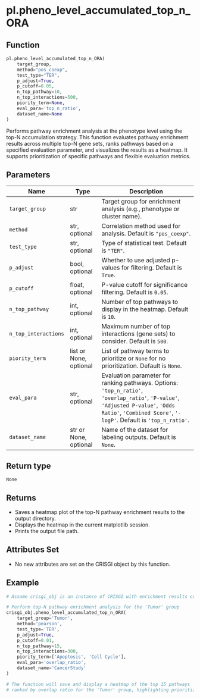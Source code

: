 # pl.pheno_level_accumulated_top_n_ORA

## Function

```python
pl.pheno_level_accumulated_top_n_ORA(
    target_group,
    method="pos_coexp",
    test_type="TER",
    p_adjust=True,
    p_cutoff=0.05,
    n_top_pathway=10,
    n_top_interactions=500,
    piority_term=None,
    eval_para='top_n_ratio',
    dataset_name=None
)
```

Performs pathway enrichment analysis at the phenotype level using the top-N accumulation strategy. This function evaluates pathway enrichment results across multiple top-N gene sets, ranks pathways based on a specified evaluation parameter, and visualizes the results as a heatmap. It supports prioritization of specific pathways and flexible evaluation metrics.

## Parameters

| Name               | Type                | Description                                                                                                    |
|--------------------|---------------------|----------------------------------------------------------------------------------------------------------------|
| `target_group`     | str                 | Target group for enrichment analysis (e.g., phenotype or cluster name).                                        |
| `method`           | str, optional       | Correlation method used for analysis. Default is `"pos_coexp"`.                                         |
| `test_type`        | str, optional       | Type of statistical test. Default is `"TER"`.                                                                  |
| `p_adjust`         | bool, optional      | Whether to use adjusted p-values for filtering. Default is `True`.                                             |
| `p_cutoff`         | float, optional     | P-value cutoff for significance filtering. Default is `0.05`.                                                  |
| `n_top_pathway`    | int, optional       | Number of top pathways to display in the heatmap. Default is `10`.                                             |
| `n_top_interactions`| int, optional      | Maximum number of top interactions (gene sets) to consider. Default is `500`.                                  |
| `piority_term`     | list or None, optional | List of pathway terms to prioritize or `None` for no prioritization. Default is `None`.                    |
| `eval_para`        | str, optional       | Evaluation parameter for ranking pathways. Options: `'top_n_ratio'`, `'overlap_ratio'`, `'P-value'`, `'Adjusted P-value'`, `'Odds Ratio'`, `'Combined Score'`, `'-logP'`. Default is `'top_n_ratio'`. |
| `dataset_name`     | str or None, optional | Name of the dataset for labeling outputs. Default is `None`.                                                |

## Return type

`None`

## Returns

- Saves a heatmap plot of the top-N pathway enrichment results to the output directory.
- Displays the heatmap in the current matplotlib session.
- Prints the output file path.

## Attributes Set

- No new attributes are set on the CRISGI object by this function.

## Example

```python
# Assume crisgi_obj is an instance of CRISGI with enrichment results computed

# Perform top-N pathway enrichment analysis for the 'Tumor' group
crisgi_obj.pheno_level_accumulated_top_n_ORA(
    target_group='Tumor',
    method='pearson',
    test_type='TER',
    p_adjust=True,
    p_cutoff=0.01,
    n_top_pathway=15,
    n_top_interactions=300,
    piority_term=['Apoptosis', 'Cell Cycle'],
    eval_para='overlap_ratio',
    dataset_name='CancerStudy'
)

# The function will save and display a heatmap of the top 15 pathways
# ranked by overlap ratio for the 'Tumor' group, highlighting prioritized terms.
```
